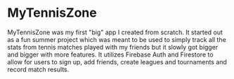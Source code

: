 # MyTennisZone

MyTennisZone was my first "big" app I created from scratch. It started out as a fun summer project which was meant to be used to simply track all the stats from tennis matches played with my friends but it slowly got bigger and bigger with more features. It utilizes Firebase Auth and Firestore to allow for users to sign up, add friends, create leagues and tournaments and record match results.
